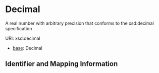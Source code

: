 
   
# Decimal

A real number with arbitrary precision that conforms to the xsd:decimal specification

URI: xsd:decimal

* [base](https://w3id.org/linkml/base): Decimal






## Identifier and Mapping Information

